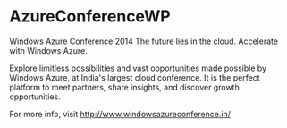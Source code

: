 AzureConferenceWP
=================

Windows Azure Conference 2014
The future lies in the cloud. Accelerate with Windows Azure.

Explore limitless possibilities and vast opportunities made possible by Windows Azure, at India's largest cloud conference. It is the perfect platform to meet partners, share insights, and discover growth opportunities.


For more info, visit http://www.windowsazureconference.in/
